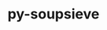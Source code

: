 ---
title: "py-soupsieve"
layout: cache
categories: [package, develop-2023-09-24]
meta: {"versions": ["2.4.1"], "compilers": ["apple-clang@=14.0.0", "gcc@=11.1.0", "gcc@=11.3.0"], "oss": ["ubuntu20.04", "ubuntu22.04", "ventura"], "platforms": ["darwin", "linux"], "targets": ["aarch64", "ppc64le", "x86_64_v3"], "stacks": ["data-vis-sdk", "e4s", "e4s-power", "ml-darwin-aarch64-mps", "ml-linux-x86_64-cpu", "ml-linux-x86_64-cuda", "root"], "num_specs": 10, "num_specs_by_stack": {"ml-darwin-aarch64-mps": 2, "root": 10, "e4s-power": 2, "e4s": 2, "data-vis-sdk": 2, "ml-linux-x86_64-cpu": 2, "ml-linux-x86_64-cuda": 2}}
spec_details: [{"hash": "afvoif2wv3tioqnfeif7jbdd2wtijixq", "compiler": "apple-clang@=14.0.0", "versions": ["2.4.1"], "os": "ventura", "platform": "darwin", "target": "aarch64", "variants": ["build_system=python_pip"], "stacks": ["ml-darwin-aarch64-mps", "root"], "size": "-", "tarball": "https://binaries.spack.io/releases/develop-2023-09-24/build_cache/darwin-ventura-aarch64/apple-clang-14.0.0/py-soupsieve-2.4.1/darwin-ventura-aarch64-apple-clang-14.0.0-py-soupsieve-2.4.1-afvoif2wv3tioqnfeif7jbdd2wtijixq.spack"}, {"hash": "fftluyy54mghcyiqg5dliyvfku2srtyb", "compiler": "apple-clang@=14.0.0", "versions": ["2.4.1"], "os": "ventura", "platform": "darwin", "target": "aarch64", "variants": ["build_system=python_pip"], "stacks": ["ml-darwin-aarch64-mps", "root"], "size": "-", "tarball": "https://binaries.spack.io/releases/develop-2023-09-24/build_cache/darwin-ventura-aarch64/apple-clang-14.0.0/py-soupsieve-2.4.1/darwin-ventura-aarch64-apple-clang-14.0.0-py-soupsieve-2.4.1-fftluyy54mghcyiqg5dliyvfku2srtyb.spack"}, {"hash": "nvb7xabmhxuues5pa4xfbtgjljbouiri", "compiler": "gcc@=11.1.0", "versions": ["2.4.1"], "os": "ubuntu20.04", "platform": "linux", "target": "ppc64le", "variants": ["build_system=python_pip"], "stacks": ["root", "e4s-power"], "size": "-", "tarball": "https://binaries.spack.io/releases/develop-2023-09-24/build_cache/linux-ubuntu20.04-ppc64le/gcc-11.1.0/py-soupsieve-2.4.1/linux-ubuntu20.04-ppc64le-gcc-11.1.0-py-soupsieve-2.4.1-nvb7xabmhxuues5pa4xfbtgjljbouiri.spack"}, {"hash": "3tq6o5tgvpldxa5a3ohq7kbxhtyiug6c", "compiler": "gcc@=11.1.0", "versions": ["2.4.1"], "os": "ubuntu20.04", "platform": "linux", "target": "ppc64le", "variants": ["build_system=python_pip"], "stacks": ["root", "e4s-power"], "size": "-", "tarball": "https://binaries.spack.io/releases/develop-2023-09-24/build_cache/linux-ubuntu20.04-ppc64le/gcc-11.1.0/py-soupsieve-2.4.1/linux-ubuntu20.04-ppc64le-gcc-11.1.0-py-soupsieve-2.4.1-3tq6o5tgvpldxa5a3ohq7kbxhtyiug6c.spack"}, {"hash": "pzl5xwaq474syoogpzun55r2byrfrill", "compiler": "gcc@=11.1.0", "versions": ["2.4.1"], "os": "ubuntu20.04", "platform": "linux", "target": "x86_64_v3", "variants": ["build_system=python_pip"], "stacks": ["root", "e4s"], "size": "-", "tarball": "https://binaries.spack.io/releases/develop-2023-09-24/build_cache/linux-ubuntu20.04-x86_64_v3/gcc-11.1.0/py-soupsieve-2.4.1/linux-ubuntu20.04-x86_64_v3-gcc-11.1.0-py-soupsieve-2.4.1-pzl5xwaq474syoogpzun55r2byrfrill.spack"}, {"hash": "sizwxzz6kxtpk3yhiscpsou2ess3pv3l", "compiler": "gcc@=11.1.0", "versions": ["2.4.1"], "os": "ubuntu20.04", "platform": "linux", "target": "x86_64_v3", "variants": ["build_system=python_pip"], "stacks": ["data-vis-sdk", "root"], "size": "-", "tarball": "https://binaries.spack.io/releases/develop-2023-09-24/build_cache/linux-ubuntu20.04-x86_64_v3/gcc-11.1.0/py-soupsieve-2.4.1/linux-ubuntu20.04-x86_64_v3-gcc-11.1.0-py-soupsieve-2.4.1-sizwxzz6kxtpk3yhiscpsou2ess3pv3l.spack"}, {"hash": "h4rw5mfdupk7bvretapsxub2tsoss3dd", "compiler": "gcc@=11.1.0", "versions": ["2.4.1"], "os": "ubuntu20.04", "platform": "linux", "target": "x86_64_v3", "variants": ["build_system=python_pip"], "stacks": ["data-vis-sdk", "root"], "size": "-", "tarball": "https://binaries.spack.io/releases/develop-2023-09-24/build_cache/linux-ubuntu20.04-x86_64_v3/gcc-11.1.0/py-soupsieve-2.4.1/linux-ubuntu20.04-x86_64_v3-gcc-11.1.0-py-soupsieve-2.4.1-h4rw5mfdupk7bvretapsxub2tsoss3dd.spack"}, {"hash": "6jjs4koap3ajufvv25cty2zcj26luoc2", "compiler": "gcc@=11.1.0", "versions": ["2.4.1"], "os": "ubuntu20.04", "platform": "linux", "target": "x86_64_v3", "variants": ["build_system=python_pip"], "stacks": ["root", "e4s"], "size": "-", "tarball": "https://binaries.spack.io/releases/develop-2023-09-24/build_cache/linux-ubuntu20.04-x86_64_v3/gcc-11.1.0/py-soupsieve-2.4.1/linux-ubuntu20.04-x86_64_v3-gcc-11.1.0-py-soupsieve-2.4.1-6jjs4koap3ajufvv25cty2zcj26luoc2.spack"}, {"hash": "m3gruscift4j6e4xwduzto3spaveuvur", "compiler": "gcc@=11.3.0", "versions": ["2.4.1"], "os": "ubuntu22.04", "platform": "linux", "target": "x86_64_v3", "variants": ["build_system=python_pip"], "stacks": ["ml-linux-x86_64-cpu", "ml-linux-x86_64-cuda", "root"], "size": "-", "tarball": "https://binaries.spack.io/releases/develop-2023-09-24/build_cache/linux-ubuntu22.04-x86_64_v3/gcc-11.3.0/py-soupsieve-2.4.1/linux-ubuntu22.04-x86_64_v3-gcc-11.3.0-py-soupsieve-2.4.1-m3gruscift4j6e4xwduzto3spaveuvur.spack"}, {"hash": "irqk7rzolerm67uy2usigiaduqikhtzp", "compiler": "gcc@=11.3.0", "versions": ["2.4.1"], "os": "ubuntu22.04", "platform": "linux", "target": "x86_64_v3", "variants": ["build_system=python_pip"], "stacks": ["ml-linux-x86_64-cpu", "ml-linux-x86_64-cuda", "root"], "size": "-", "tarball": "https://binaries.spack.io/releases/develop-2023-09-24/build_cache/linux-ubuntu22.04-x86_64_v3/gcc-11.3.0/py-soupsieve-2.4.1/linux-ubuntu22.04-x86_64_v3-gcc-11.3.0-py-soupsieve-2.4.1-irqk7rzolerm67uy2usigiaduqikhtzp.spack"}]
---